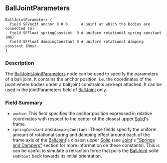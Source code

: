 ## BallJointParameters

```
BallJointParameters {
  field SFVec3f anchor 0 0 0      # point at which the bodies are connected (m)
  field SFFloat springConstant  0 # uniform rotational spring constant (Nm)
  field SFFloat dampingConstant 0 # uniform rotational damping constant (Nms)
}
```

### Description

The [BallJointJointParameters](#balljointparameters) node can be used to specify
the parameters of a ball joint. It contains the anchor position, i.e. the
coordinates of the point where bodies under a ball joint constraints are kept
attached. It can be used in the jointParameters field of
[BallJoint](balljoint.md) only.

### Field Summary

- `anchor`: This field specifies the anchor position expressed in relative
coordinates with respect to the center of the closest upper [Solid](solid.md)'s
frame.
- `springConstant` and `dampingConstant`: These fields specify the uniform amount
of rotational spring and damping effect around each of the frame axis of the
[BallJoint](balljoint.md)'s closest upper [Solid](solid.md) (see
[Joint](joint.md)'s ["Springs and
Dampers"](jointparameters.md#springs-and-dampers) section for more information
on these constants). This is can be useful to simulate a retraction force that
pulls the [BallJoint](balljoint.md) solid `endPoint` back towards its initial
orientation.
